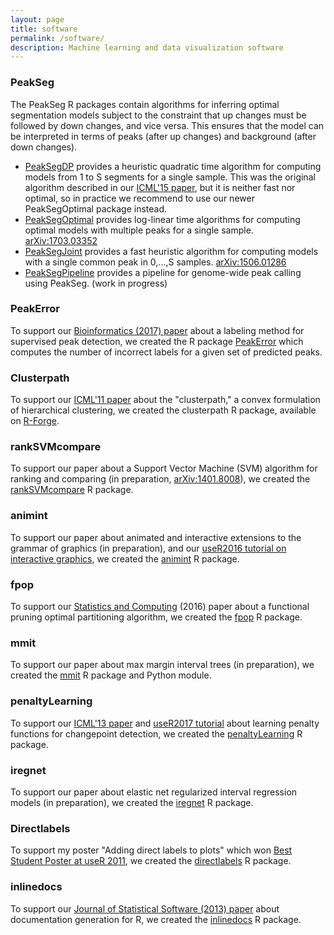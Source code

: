 ```yaml
---
layout: page
title: software
permalink: /software/
description: Machine learning and data visualization software
---
```


### PeakSeg

The PeakSeg R packages contain algorithms for inferring optimal
segmentation models subject to the constraint that up changes must be
followed by down changes, and vice versa. This ensures that the model
can be interpreted in terms of peaks (after up changes) and background
(after down changes). 

- [PeakSegDP](https://CRAN.R-project.org/package=PeakSegDP) provides a
  heuristic quadratic time algorithm for computing models from 1 to S
  segments for a single sample. This was the original algorithm
  described in our
  [ICML'15 paper](http://jmlr.org/proceedings/papers/v37/hocking15.html),
  but it is neither fast nor optimal, so in practice we recommend to
  use our newer PeakSegOptimal package instead.
- [PeakSegOptimal](https://CRAN.R-project.org/package=PeakSegOptimal)
  provides log-linear time algorithms for computing optimal
  models with multiple peaks for a single
  sample. [arXiv:1703.03352](https://arxiv.org/abs/1703.03352)
- [PeakSegJoint](https://github.com/tdhock/PeakSegJoint) provides a
  fast heuristic algorithm for computing models with a single common
  peak in 0,...,S
  samples. [arXiv:1506.01286](https://arxiv.org/abs/1506.01286)
- [PeakSegPipeline](https://github.com/tdhock/PeakSegPipeline)
  provides a pipeline for genome-wide peak calling using
  PeakSeg. (work in progress)

### PeakError

To support our
[Bioinformatics (2017)
paper](https://www.ncbi.nlm.nih.gov/pubmed/27797775) about a labeling method for supervised peak detection, we
created the R package
[PeakError](https://CRAN.R-project.org/package=PeakError) which computes
the number of incorrect labels for a given set of predicted peaks.

### Clusterpath

To support our
[ICML'11 paper](http://www.icml-2011.org/papers/419_icmlpaper.pdf)
about the "clusterpath," a convex formulation of hierarchical
clustering, we created the clusterpath R package, available on
[R-Forge](http://clusterpath.r-forge.r-project.org/). 

### rankSVMcompare

To support our paper about a Support Vector Machine (SVM) algorithm
for ranking and comparing (in preparation,
[arXiv:1401.8008](http://arxiv.org/abs/1401.8008)), we created the
[rankSVMcompare](https://github.com/tdhock/rankSVMcompare) R package.

### animint

To support our paper about animated and interactive extensions to the
grammar of graphics (in preparation), and our
[useR2016 tutorial on interactive graphics](https://github.com/tdhock/interactive-tutorial),
we created the [animint](https://github.com/animint) R package.

### fpop

To support our
[Statistics and Computing](https://link.springer.com/article/10.1007/s11222-016-9636-3)
(2016) paper about a functional pruning optimal
partitioning algorithm, we created the
[fpop](https://r-forge.r-project.org/R/?group_id=1851) R package.

### mmit

To support our paper about max margin interval trees (in preparation),
we created the [mmit](https://github.com/aldro61/mmit) R package and
Python module.


### penaltyLearning

To support our
[ICML'13 paper](http://proceedings.mlr.press/v28/hocking13.html) and
[useR2017 tutorial](http://members.cbio.mines-paristech.fr/~thocking/change-tutorial/Supervised.html)
about learning penalty functions for changepoint detection, we created
the
[penaltyLearning](https://CRAN.R-project.org/package=penaltyLearning)
R package.

### iregnet

To support our paper about elastic net regularized interval regression
models (in preparation), we created the
[iregnet](https://github.com/anujkhare/iregnet) R package.

### Directlabels

To support my poster "Adding direct labels to plots" which won
[Best Student Poster at useR 2011](http://web.warwick.ac.uk/statsdept/useR-2011/),
we created the
[directlabels](https://CRAN.R-project.org/package=directlabels) R
package.

### inlinedocs

To support our
[Journal of Statistical Software (2013) paper](https://www.jstatsoft.org/article/view/v054i06)
about documentation generation for R, we created the
[inlinedocs](https://CRAN.R-project.org/package=inlinedocs) R package.
